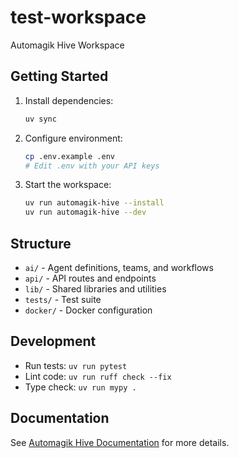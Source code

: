 # test-workspace

Automagik Hive Workspace

## Getting Started

1. Install dependencies:
   ```bash
   uv sync
   ```

2. Configure environment:
   ```bash
   cp .env.example .env
   # Edit .env with your API keys
   ```

3. Start the workspace:
   ```bash
   uv run automagik-hive --install
   uv run automagik-hive --dev
   ```

## Structure

- `ai/` - Agent definitions, teams, and workflows
- `api/` - API routes and endpoints
- `lib/` - Shared libraries and utilities
- `tests/` - Test suite
- `docker/` - Docker configuration

## Development

- Run tests: `uv run pytest`
- Lint code: `uv run ruff check --fix`
- Type check: `uv run mypy .`

## Documentation

See [Automagik Hive Documentation](https://github.com/namastex-ai/automagik-hive) for more details.

